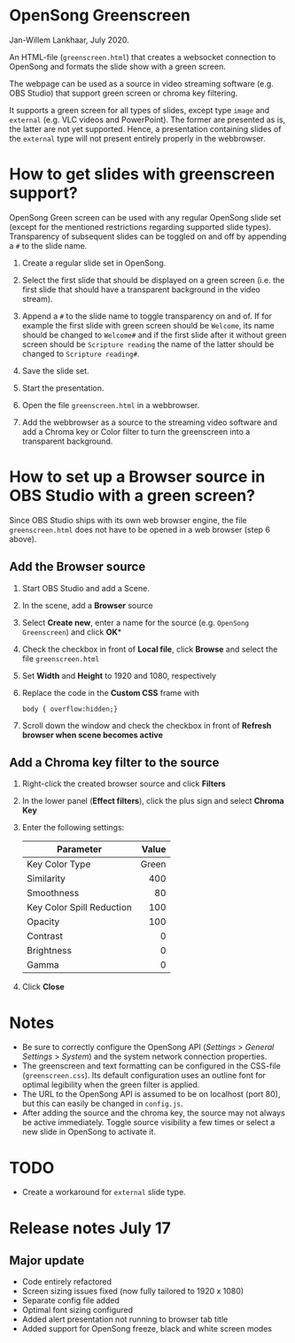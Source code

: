 # OpenSong Greenscreen

Jan-Willem Lankhaar, July 2020.

An HTML-file (`greenscreen.html`) that creates a websocket connection to OpenSong and formats the slide show with a green screen.

The webpage can be used as a source in video streaming software (e.g. OBS Studio) that support green screen or chroma key filtering.

It supports a green screen for all types of slides, except type `image` and `external` (e.g. VLC videos and PowerPoint). The former are presented as is, the latter are not yet supported. Hence, a presentation containing slides of the `external` type will not present entirely properly in the webbrowser.

# How to get slides with greenscreen support?

OpenSong Green screen can be used with any regular OpenSong slide set (except for the mentioned restrictions regarding supported slide types). Transparency of subsequent slides can be toggled on and off by appending a `#` to the slide name.

1. Create a regular slide set in OpenSong.

2. Select the first slide that should be displayed on a green screen (i.e. the first slide that should have a transparent background in the video stream).

3. Append a `#` to the slide name to toggle transparency on and of. If for example the first slide with green screen should be `Welcome`, its name should be changed to `Welcome#` and if the first slide after it without green screen should be `Scripture reading` the name of the latter should be changed to `Scripture reading#`.

4. Save the slide set.

5. Start the presentation.

6. Open the file `greenscreen.html` in a webbrowser.

7. Add the webbrowser as a source to the streaming video software and add a Chroma key or Color filter to turn the greenscreen into a transparent background.


# How to set up a Browser source in OBS Studio with a green screen?

Since OBS Studio ships with its own web browser engine, the file `greenscreen.html` does not have to be opened in a web browser (step 6 above).

## Add the Browser source

1. Start OBS Studio and add a Scene.

2. In the scene, add a **Browser** source

3. Select **Create new**, enter a name for the source (e.g. `OpenSong Greenscreen`) and click **OK***

4. Check the checkbox in front of **Local file**, click **Browse** and select the file `greenscreen.html`

5. Set **Width** and **Height** to 1920 and 1080, respectively

6. Replace the code in the **Custom CSS** frame with 

    `body { overflow:hidden;}`

7. Scroll down the window and check the checkbox in front of **Refresh browser when scene becomes active** 

## Add a Chroma key filter to the source

1. Right-click the created browser source and click **Filters**

2. In the lower panel (**Effect filters**), click the plus sign and select **Chroma Key**

3. Enter the following settings:

    | Parameter | Value |
    | --------- | ----: |
    | Key Color Type | Green |
    | Similarity | 400 |
    | Smoothness | 80 |
    | Key Color Spill Reduction | 100 |
    | Opacity | 100 |
    | Contrast | 0 |
    | Brightness | 0 |
    | Gamma | 0 |

4. Click **Close**



# Notes

- Be sure to correctly configure the OpenSong API (*Settings* > *General Settings* > *System*) and the system network connection properties.
- The greenscreen and text formatting can be configured in the CSS-file (`greenscreen.css`). Its default configuration uses an outline font for optimal legibility when the green filter is applied. 
- The URL to the OpenSong API is assumed to be on localhost (port 80), but this can easily be changed in `config.js`. 
- After adding the source and the chroma key, the source may not always be active immediately. Toggle source visibility a few times or select a new slide in OpenSong to activate it.

# TODO

- Create a workaround for `external` slide type.

# Release notes July 17

## Major update

- Code entirely refactored
- Screen sizing issues fixed (now fully tailored to 1920 x 1080)
- Separate config file added
- Optimal font sizing configured
- Added alert presentation not running to browser tab title
- Added support for OpenSong freeze, black and white screen modes
